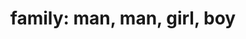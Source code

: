 ---
layout: people&body
title: "family: man, man, girl, boy"
emoji: family_man_man_girl_boy
permalink: 👨‍👨‍👧‍👦.html
image: assets/img/3moji/family_man_man_girl_boy.png
---